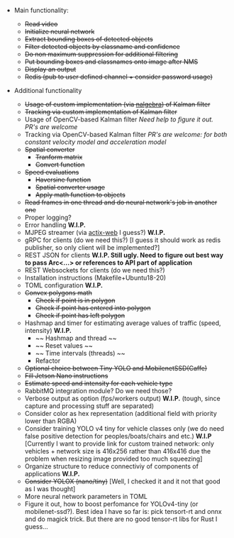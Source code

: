 * Main functionality:
    * ~~Read video~~
    * ~~Initialize neural network~~
    * ~~Extract bounding boxes of detected objects~~
    * ~~Filter detected objects by classname and confidence~~
    * ~~Do non maximum suppression for additional filtering~~
    * ~~Put bounding boxes and classnames onto image after NMS~~
    * ~~Display an output~~
    * ~~Redis (pub to user defined channel + consider password usage)~~

* Additional functionality
    * ~~Usage of custom implementation (via [nalgebra](https://github.com/dimforge/nalgebra)) of Kalman filter~~
    * ~~Tracking via custom implementation of Kalman filter~~
    * Usage of OpenCV-based Kalman filter *Need help to figure it out. PR's are welcome* 
    * Tracking via OpenCV-based Kalman filter *PR's are welcome: for both constant velocity model and acceleration model*
    * ~~Spatial converter~~
        * ~~Tranform matrix~~
        * ~~Convert function~~
    * ~~Speed evaluations~~
        * ~~Haversine function~~
        * ~~Spatial converter usage~~
        * ~~Apply math function to objects~~
    * ~~Read frames in one thread and do neural network's job in another one~~
    * Proper logging?
    * Error handling __W.I.P.__
    * MJPEG streamer (via [actix-web](https://github.com/actix/actix-web#actix-web) I guess?) __W.I.P.__
    * gRPC for clients (do we need this?) [I guess it should work as redis publisher, so only client will be implemented?]
    * REST JSON for clients __W.I.P. Still ugly. Need to figure out best way to pass Arc<...> or references to API part of application__ 
    * REST Websockets for clients (do we need this?)
    * Installation instructions (Makefile+Ubuntu18-20)
    * TOML configuration __W.I.P.__
    * ~~Convex polygons math~~
        * ~~Check if point is in polygon~~
        * ~~Check if point has entered into polygon~~
        * ~~Check if point has left polygon~~
    * Hashmap and timer for estimating average values of traffic (speed, intensity) __W.I.P.__
        * ~~ Hashmap and thread ~~
        * ~~ Reset values ~~
        * ~~ Time intervals (threads) ~~
        * Refactor
    * ~~Optional choice between Tiny YOLO and MobilenetSSD(Caffe)~~
    * ~~Fill Jetson Nano instructions~~
    * ~~Estimate speed and intensity for each vehicle type~~
    * RabbitMQ integration module? Do we need those?
    * Verbose output as option (fps/workers output) __W.I.P.__ (tough, since capture and processing stuff are separated)
    * Consider color as hex representation (additional field with priority lower than RGBA)
    * Consider training YOLO v4 tiny for vehicle classes only (we do need false positive detection for peoples/boats/chairs and etc.) __W.I.P__ [Currently I want to provide link for custom trained network: only vehicles + network size is 416x256 rather than 416x416 due the problem when resizing image provided too much squeezing]
    * Organize structure to reduce connectiviy of components of applications __W.I.P.__
    * ~~Consider YOLOX (nano/tiny)~~ [Well, I checked it and it not that good as I was thought]
    * More neural network parameters in TOML
    * Figure it out, how to boost perfomance for YOLOv4-tiny (or mobilenet-ssd?). Best idea I have so far is: pick tensort-rt and onnx and do magick trick. But there are no good tensor-rt libs for Rust I guess...
